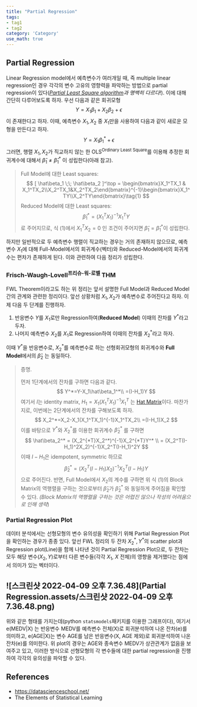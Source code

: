 ```yaml
---
title: "Partial Regression"
tags:
- tag1
- tag2
category: 'Category'
use_math: true
---
```

## Partial Regression

Linear Regression model에서 예측변수가 여러개일 때, 즉 multiple linear regression인 경우 각각의 변수 고유의 영향력을 파악하는 방법으로 partial regression이 있다(*[Partial Least Square algorithm](https://velog.io/@ddangchani/Linear-Regression-2)과 명백히 다르다!*). 이에 대해 간단히 다루어보도록 하자. 우선 다음과 같은 회귀모형
$$
Y=X_1\beta_1+X_2\beta_2+\epsilon\tag{Full Model}
$$
이 존재한다고 하자. 이때, 예측변수 $X_1,X_2$ 중 $X_1$만을 사용하여 다음과 같이 새로운 모형을 만든다고 하자.
$$
Y=X_1\beta_1^*+\epsilon\tag{Reduced Model}
$$
그러면, 행렬 $X_1,X_2$가 직교하지 않는 한 OLS<sup>Ordinary Least Square</sup>를 이용해 추정한 회귀계수에 대해서 $\hat\beta_1\neq\hat\beta_1^*$ 이 성립한다(아래 참고).

> Full Model에 대한 Least squares:
> $$
> [ \hat\beta_1 \;\; \hat\beta_2 ]^\top = \begin{bmatrix}X_1^TX_1 & X_1^TX_2\\X_2^TX_1&X_2^TX_2\end{bmatrix}^{-1}\begin{bmatrix}X_1^TY\\X_2^TY\end{bmatrix}\tag{1}
> $$
> Reduced Model에 대한 Least squares:
> $$
> \hat\beta_1^* = (X_1^TX_1)^{-1}X_1^TY
> $$
> 로 주어지므로, 식 (1)에서 $X_1^TX_2=0$ 인 조건이 주어지면 $\hat\beta_1=\hat\beta_1^*$이 성립한다.

하지만 일반적으로 두 예측변수 행렬이 직교하는 경우는 거의 존재하지 않으므로, 예측변수 $X_1$에 대해 Full-Model에서의 회귀계수(벡터)와 Reduced-Model에서의 회귀계수는 편차가 존재하게 된다. 이와 관련하여 다음 정리가 성립한다.

### Frisch-Waugh-Lovell<sup>프리슈-워-로벨</sup> THM

FWL Theorem이라고도 하는 위 정리는 앞서 설명한 Full Model과 Reduced Model 간의 관계와 관련한 정리이다. 앞선 상황처럼 $X_1,X_2$가 예측변수로 주어진다고 하자. 이제 다음 두 단계를 진행하자.

1. 반응변수 $Y$를 $X_1$로만 Regression하여(**Reduced Model**) 이때의 잔차를 $Y^*$라고 두자.
2. 나머지 예측변수 $X_2$를 $X_1$로 Regression하여 이때의 잔차를 $X_2^*$라고 하자.

이때 $Y^*$을 반응변수로, $X_2^*$를 예측변수로 하는 선형회귀모형의 회귀계수와 **Full Model**에서의 $\hat\beta_2$ 는 동일하다.

> 증명. 
>
> 먼저 1단계에서의 잔차를 구하면 다음과 같다.
> $$
> Y^*=Y-X_1\hat\beta_1^*\\
> =(I-H_1)Y
> $$
> 여기서 $I$는 identity matrix, $H_1=X_1(X_1^TX_1)^{-1}X_1^T$ 는 [Hat Matrix](https://velog.io/@ddangchani/Linear-Regression-1)이다. 마찬가지로, 이번에는 2단계에서의 잔차를 구해보도록 하자.
> $$
> X_2^*=X_2-X_1(X_1^TX_1)^{-1}X_1^TX_2\\
> =(I-H_1)X_2
> $$
> 이를 바탕으로 $Y^*$와 $X_2^*$를 이용한 회귀계수 $\hat\beta_2^*$ 를 구하면
> $$
> \hat\beta_2^* = (X_2^{*T}X_2^*)^{-1}X_2^{*T}Y^* \\
> = (X_2^T(I-H_1)^2X_2)^{-1}X_2^T(I-H_1)^2Y
> $$
> 이때 $I-H_1$은 idempotent, symmetric 하므로
> $$
> \hat\beta_2^* = (X_2^T(I-H_1)X_2)^{-1}X_2^T(I-H_1)Y
> $$
> 으로 주어진다. 반면, Full Model에서 $X_2$의 계수를 구하면 위 식 (1)의 Block Matrix의 역행렬을 구하는 것으로부터 $\hat\beta_2$가 $\hat\beta_2^*$ 와 동일하게 주어짐을 확인할 수 있다. *(Block Matrix의 역행렬을 구하는 것은 어렵진 않으나 작성의 어려움으로 인해 생략*)

### Partial Regression Plot

데이터 분석에서는 선형모형의 변수 유의성을 확인하기 위해 Partial Regression Plot을 확인하는 경우가 종종 있다. 앞선 FWL 정리의 두 잔차 $X_2^*, Y^*$의 scatter plot과 Regression plot(Line)을 함께 나타낸 것이 Partial Regression Plot으로, 두 잔차는 모두 해당 변수($X_2, Y$)로부터 다른 변수들(각각 $X_1$, $X$ 전체)의 영향을 제거했다는 점에서 의미가 있는 벡터이다.

## ![스크린샷 2022-04-09 오후 7.36.48](Partial Regression.assets/스크린샷 2022-04-09 오후 7.36.48.png)

위와 같은 형태를 가지는데(python `statsmodels`패키지를 이용한 그래프이다), 여기서 e(MEDV|X) 는 반응변수 MEDV를 예측변수 전체(X)로 회귀분석하여 나온 잔차(e)를 의미하고, e(AGE|X)는 변수 AGE를 남은 반응변수(X, AGE 제외)로 회귀분석하여 나온 잔차(e)를 의미한다. 위 plot의 경우는 AGE와 종속변수 MEDV가 상관관계가 없음을 보여주고 있고, 이러한 방식으로 선형모형의 각 변수들에 대한 partial regression을 진행하여 각각의 유의성을 파악할 수 있다.

## References

- https://datascienceschool.net/
- The Elements of Statistical Learning